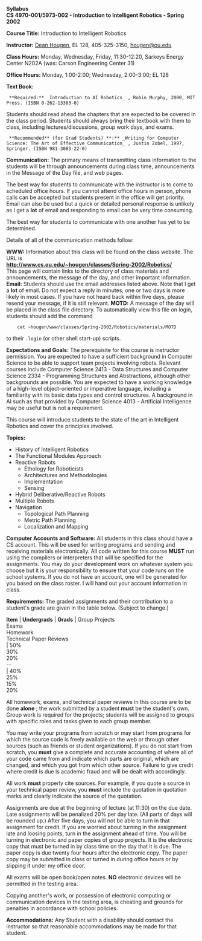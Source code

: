 **Syllabus**  
**CS 4970-001/5973-002 - Introduction to Intelligent Robotics - Spring 2002**  

**Course Title:**      Introduction to Intelligent Robotics

**Instructor:**     [Dean Hougen](http://www.cs.ou.edu/~hougen/), EL 128,
405-325-3150, [hougen@ou.edu](mailto:hougen@ou.edu)

**Class Hours:**      Monday, Wednesday, Friday, 11:30-12:20, Sarkeys Energy
Center N202A (was: Carson Engineering Center 31)

**Office Hours:**      Monday, 1:00-2:00; Wednesday, 2:00-3:00; EL 128

**Text Book:**

     **Required:** _Introduction to AI Robotics_ , Robin Murphy, 2000, MIT Press. (ISBN 0-262-13383-0)  
  
Students should read ahead the chapters that are expected to be covered in the
class period. Students should always bring their textbook with them to class,
including lectures/discussions, group work days, and exams.  
  
     **Recommended** (for Grad Students) **:** _Writing for Computer Science: The Art of Effective Communication_ , Justin Zobel, 1997, Springer. (ISBN 981-3083-22-0) 

**Communication:**      The primary means of transmitting class information to
the students will be through announcements during class time, announcements in
the Message of the Day file, and web pages.  
  
The best way for students to communicate with the instructor is to come to
scheduled office hours. If you cannot attend office hours in person, phone
calls can be accepted but students present in the office will get priority.
Email can also be used but a quick or detailed personal response is unlikely
as I get a **lot** of email and responding to email can be very time
consuming.  
  
The best way for students to communicate with one another has yet to be
determined.  
  
Details of all of the communication methods follow:  
  

**WWW:**      Information about this class will be found on the class website.
The URL is  
**<http://www.cs.ou.edu/~hougen/classes/Spring-2002/Robotics/>**  
This page will contain links to the directory of class materials and
announcements, the message of the day, and other important information.
**Email:**      Students should use the email addresses listed above. Note
that I get a **lot** of email. Do not expect a reply in minutes; one or two
days is more likely in most cases. If you have not heard back within five
days, please resend your message, if it is still relevant. **MOTD:**      A
message of the day will be placed in the class file directory. To
automatically view this file on login, students should add the command

    
    
        cat ~hougen/www/classes/Spring-2002/Robotics/materials/MOTD

to their `.login` (or other shell start-up) scripts.

**Expectations and Goals:**      The prerequisite for this course is
instructor permission. You are expected to have a sufficient background in
Computer Science to be able to support team projects involving robots.
Relevant courses include Computer Science 2413 - Data Structures and Computer
Science 2334 - Programming Structures and Abstractions, although other
backgrounds are possible. You are expected to have a working knowledge of a
high-level object-oriented or imperative language, including a familiarity
with its basic data types and control structures. A background in AI such as
that provided by Computer Science 4013 - Artificial Intelligence may be useful
but is not a requirement.  
  
This course will introduce students to the state of the art in Intelligent
Robotics and cover the principles involved.

**Topics:**  

  * History of Intelligent Robotics
  * The Functional Modules Approach
  * Reactive Robots 
    * Ethology for Roboticists
    * Architectures and Methodologies
    * Implementation
    * Sensing
  * Hybrid Deliberative/Reactive Robots
  * Multiple Robots
  * Navigation 
    * Topological Path Planning
    * Metric Path Planning
    * Localization and Mapping

**Computer Accounts and Software:**      All students in this class should
have a CS account. This will be used for writing programs and sending and
receiving materials electronically. All code written for this course **MUST**
run using the compilers or interpreters that will be specified for the
assignments. You may do your development work on whatever system you choose
but it is your responsibility to ensure that your code runs on the school
systems. If you do not have an account, one will be generated for you based on
the class roster. I will hand out your account information in class.

**Requirements:**      The graded assignments and their contribution to a
student's grade are given in the table below. (Subject to change.)

**Item** |  **Undergrads** |  **Grads** |  Group Projects  
Exams  
Homework  
Technical Paper Reviews  
|  50%  
30%  
20%  
\--  
|  40%  
25%  
15%  
20%  

All homework, exams, and technical paper reviews in this course are to be done
**alone** ; the work submitted by a student **must** be the student's own.
Group work is required for the projects; students will be assigned to groups
with specific roles and tasks given to each group member.

You may write your programs from scratch or may start from programs for which
the source code is freely available on the web or through other sources (such
as friends or student organizations). If you do not start from scratch, you
**must** give a complete and accurate accounting of where all of your code
came from and indicate which parts are original, which are changed, and which
you got from which other source. Failure to give credit where credit is due is
academic fraud and will be dealt with accordingly.

All work **must** properly cite sources. For example, if you quote a source in
your technical paper review, you **must** include the quotation in quotation
marks and clearly indicate the source of the quotation.

Assignments are due at the beginning of lecture (at 11:30) on the due date.
Late assignments will be penalized 20% per day late. (All parts of days will
be rounded up.) After five days, you will not be able to turn in that
assignment for credit. If you are worried about turning in the assignment late
and loosing points, turn in the assignment ahead of time. You will be turning
in electronic and paper copies of group projects. It is the electronic copy
that must be turned in by class time on the day that it is due. The paper copy
is due twenty four hours after the electronic copy. The paper copy may be
submitted in class or turned in during office hours or by slipping it under my
office door.

All exams will be open book/open notes. **NO** electronic devices will be
permitted in the testing area.

Copying another's work, or possession of electronic computing or communication
devices in the testing area, is cheating and grounds for penalties in
accordance with school policies.

**Accommodations:**      Any Student with a disability should contact the
instructor so that reasonable accommodations may be made for that student.


